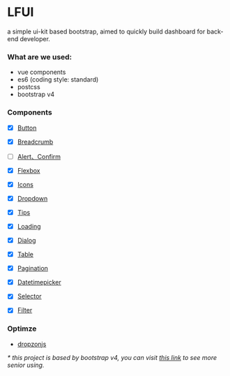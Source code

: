 # LFUI
 a simple ui-kit based bootstrap, aimed to quickly build dashboard  for back-end developer.

### What are we used:

- vue components
- es6 (coding style: standard)
- postcss
- bootstrap v4


### Components

- [x] [Button](https://github.com/terranc/LFUI/wiki/Button-&&-ButtonGroup)
- [x] [Breadcrumb](https://github.com/terranc/LFUI/wiki/Breadcrumb)
- [ ] [Alert、Confirm](https://github.com/terranc/LFUI/wiki/Alert-&-Confirm-&-Prompt)
- [x] [Flexbox](https://github.com/terranc/LFUI/wiki/Flexbox)
- [x] [Icons](https://github.com/terranc/LFUI/wiki/Icons)
- [x] [Dropdown](https://github.com/terranc/LFUI/wiki/Button-&-ButtonGroup-&-Dropdown)
- [x] [Tips](https://github.com/terranc/LFUI/wiki/Tips)
- [x] [Loading](https://github.com/terranc/LFUI/wiki/Loading)
- [x] [Dialog](https://github.com/terranc/LFUI/wiki/Dialog)
- [x] [Table](https://github.com/terranc/LFUI/wiki/Table)
- [x] [Pagination](https://github.com/terranc/LFUI/wiki/Pagination)
- [x] [Datetimepicker](https://github.com/terranc/LFUI/wiki/Datetimepicker)
- [x] [Selector](https://github.com/terranc/LFUI/wiki/Selector)
- [x] [Filter](https://github.com/terranc/LFUI/wiki/Filter)



### Optimze

* [dropzonjs](http://www.dropzonejs.com/#installation)



_* this project is based by bootstrap v4, you can visit [this link](http://v4-alpha.getbootstrap.com/getting-started/introduction/) to see more senior using._

